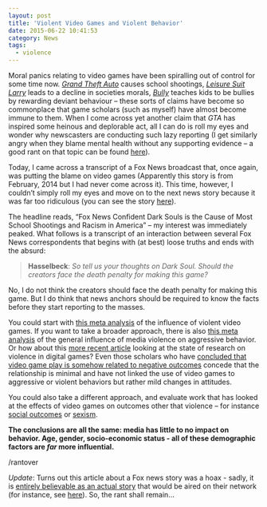 ```yaml
---
layout: post
title: 'Violent Video Games and Violent Behavior'
date: 2015-06-22 10:41:53
category: News
tags:
  - violence
---
```


Moral panics relating to video games have been spiralling out of control for some time now. [_Grand Theft Auto_](<https://en.wikipedia.org/wiki/Grand_Theft_Auto_(series)>) causes school shootings, [_Leisure Suit Larry_](https://en.wikipedia.org/wiki/Leisure_Suit_Larry) leads to a decline in societies morals, [_Bully_](<https://en.wikipedia.org/wiki/Bully_(video_game)>) teaches kids to be bullies by rewarding deviant behaviour – these sorts of claims have become so commonplace that game scholars (such as myself) have almost become immune to them. When I come across yet another claim that _GTA_ has inspired some heinous and deplorable act, all I can do is roll my eyes and wonder why newscasters are conducting such lazy reporting (I get similarly angry when they blame mental health without any supporting evidence – a good rant on that topic can be found [here](http://www.salon.com/2015/06/18/its_not_about_mental_illness_the_big_lie_that_always_follows_mass_shootings_by_white_males/)).

Today, I came across a transcript of a Fox News broadcast that, once again, was putting the blame on video games (Apparently this story is from February, 2014 but I had never come across it). This time, however, I couldn’t simply roll my eyes and move on to the next news story because it was far too ridiculous (you can see the story [here](http://www.p4rgaming.com/fox-news-confident-dark-souls-is-the-cause-of-most-school-shootings-and-racism-in-america/)).

The headline reads, “Fox News Confident Dark Souls is the Cause of Most School Shootings and Racism in America” – my interest was immediately peaked. What follows is a transcript of an interaction between several Fox News correspondents that begins with (at best) loose truths and ends with the absurd:

> **Hasselbeck**: _So tell us your thoughts on Dark Soul. Should the creators face the death penalty for making this game?_

No, I do not think the creators should face the death penalty for making this game. But I do think that news anchors should be required to know the facts before they start reporting to the masses.

You could start with [this meta analysis](http://link.springer.com/article/10.1007/s11126-007-9056-9) of the influence of violent video games. If you want to take a broader approach, there is also [this meta analysis](<http://www.jpeds.com/article/S0022-3476(08)01037-8/abstract>) of the general influence of media violence on aggressive behavior. Or how about this [more recent article](http://econtent.hogrefe.com/doi/abs/10.1027/1016-9040/a000147?journalCode=epp&) looking at the state of research on violence in digital games? Even those scholars who have [concluded that video game play is somehow related to negative outcomes](http://pss.sagepub.com/content/12/5/353.short) concede that the relationship is minimal and have not linked the use of video games to aggressive or violent behaviors but rather mild changes in attitudes.

You could also take a different approach, and evaluate work that has looked at the effects of video games on outcomes other that violence – for instance [social outcomes](http://www.sciencedirect.com/science/article/pii/S0747563213000927) or [sexism](http://online.liebertpub.com/doi/abs/10.1089/cyber.2014.0492).

**The conclusions are all the same: media has little to no impact on behavior. Age, gender, socio-economic status - all of these demographic factors are _far_ more influential.**

/rantover

_Update_: Turns out this article about a Fox news story was a hoax - sadly, it is [entirely believable as an actual story](https://en.wikipedia.org/wiki/Poe%27s_law) that would be aired on their network (for instance, see [here](https://www.youtube.com/watch?v=Uic4YRhw1NA)). So, the rant shall remain...
